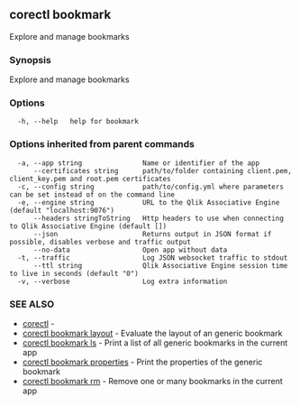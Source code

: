 ## corectl bookmark

Explore and manage bookmarks

### Synopsis

Explore and manage bookmarks

### Options

```
  -h, --help   help for bookmark
```

### Options inherited from parent commands

```
  -a, --app string               Name or identifier of the app
      --certificates string      path/to/folder containing client.pem, client_key.pem and root.pem certificates
  -c, --config string            path/to/config.yml where parameters can be set instead of on the command line
  -e, --engine string            URL to the Qlik Associative Engine (default "localhost:9076")
      --headers stringToString   Http headers to use when connecting to Qlik Associative Engine (default [])
      --json                     Returns output in JSON format if possible, disables verbose and traffic output
      --no-data                  Open app without data
  -t, --traffic                  Log JSON websocket traffic to stdout
      --ttl string               Qlik Associative Engine session time to live in seconds (default "0")
  -v, --verbose                  Log extra information
```

### SEE ALSO

* [corectl](corectl.md)	 - 
* [corectl bookmark layout](corectl_bookmark_layout.md)	 - Evaluate the layout of an generic bookmark
* [corectl bookmark ls](corectl_bookmark_ls.md)	 - Print a list of all generic bookmarks in the current app
* [corectl bookmark properties](corectl_bookmark_properties.md)	 - Print the properties of the generic bookmark
* [corectl bookmark rm](corectl_bookmark_rm.md)	 - Remove one or many bookmarks in the current app

